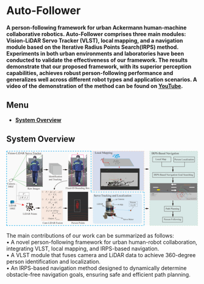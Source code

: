 # Auto-Follower
**A person-following framework for urban Ackermann human-machine collaborative robotics. Auto-Follower comprises three main modules: Vision-LiDAR Servo Tracker (VLST), local mapping, and a navigation module based on the Iterative Radius Points Search(IRPS) method. Experiments in both urban environments and laboratories have been conducted to validate the effectiveness of our framework. The results demonstrate that our proposed framework, with its superior perception capabilities, achieves robust person-following performance and generalizes well across different robot types and application scenarios. A video of the demonstration of the method can be found on [YouTube](https://www.youtube.com/watch?v=xQaiPCszXCA).**

## Menu
- [**System Overview**](#system-overview)

## System Overview
<p align='center'>
    <img src="./visual_follow_move/config/doc/system_overview.png" alt="drawing" width="800"/>
</p>

The main contributions of our work can be summarized as follows:  
•	A novel person-following framework for urban human-robot collaboration, integrating VLST, local mapping, and IRPS-based navigation.   
•	A VLST module that fuses camera and LiDAR data to achieve 360-degree person identification and localization.  
•	An IRPS-based navigation method designed to dynamically determine obstacle-free navigation goals, ensuring safe and efficient path planning.  

